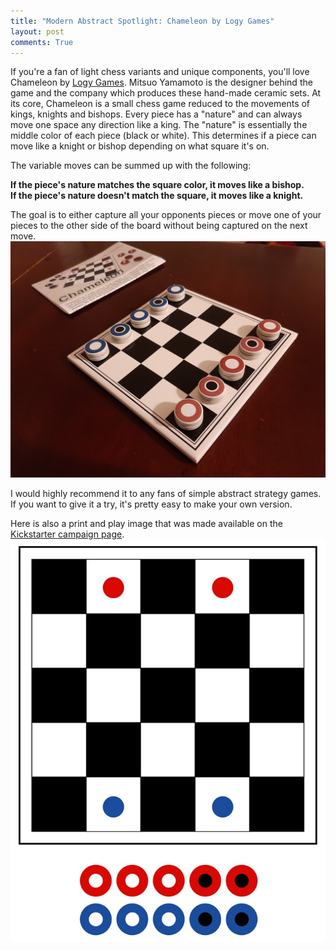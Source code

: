 ```yaml
---
title: "Modern Abstract Spotlight: Chameleon by Logy Games"
layout: post
comments: True
---
```

If you're a fan of light chess variants and unique components, you'll love Chameleon by [Logy Games](http://www.logygames.com/english/index.html).
Mitsuo Yamamoto is the designer behind the game and the company which produces these hand-made ceramic sets.  At its core, Chameleon is a small chess game reduced to the movements of kings, knights and bishops.  Every piece has a "nature" and can always move one space any direction like a king.  The "nature" is essentially the middle color of each piece (black or white).  This determines if a piece can move like a knight or bishop depending on what square it's on.     

The variable moves can be summed up with the following:    

**If the piece's nature matches the square color, it moves like a bishop.**    
**If the piece's nature doesn't match the square, it moves like a knight.** 

The goal is to either capture all your opponents pieces or move one of your pieces to the other side of the board without being captured on the next move.     
![Chameleon Game Setup](/assets/chameleon.jpg)

I would highly recommend it to any fans of simple abstract strategy games.  If you want to give it a try, it's pretty easy to make your own version.

Here is also a print and play image that was made available on the [Kickstarter campaign page](https://www.kickstarter.com/projects/logygames/chameleon-a-modern-version-of-chess/description).  
![Chameleon Print and Play](/assets/Chameleon_PNP.jpg)
